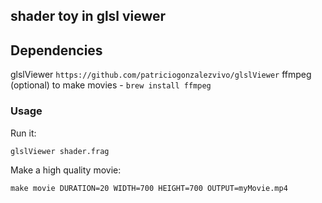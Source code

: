 ## shader toy in glsl viewer

## Dependencies
glslViewer `https://github.com/patriciogonzalezvivo/glslViewer`
ffmpeg (optional) to make movies - `brew install ffmpeg`

### Usage
Run it:

`glslViewer shader.frag`

Make a high quality movie:

`make movie DURATION=20 WIDTH=700 HEIGHT=700 OUTPUT=myMovie.mp4`
